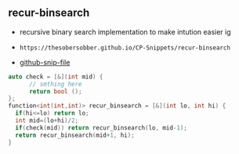 
## recur-binsearch

- recursive binary search implementation to make intution easier ig
- ```
  https://thesobersobber.github.io/CP-Snippets/recur-binsearch
  ```
- [github-snip-file](https://github.com/theSoberSobber/CP-Snippets/blob/main/snippets.json#L2214)

```cpp
auto check = [&](int mid) {
      // smthing here
      return bool ();
};
function<int(int,int)> recur_binsearch = [&](int lo, int hi) {
  if(hi<=lo) return lo;
  int mid=(lo+hi)/2;
  if(check(mid)) return recur_binsearch(lo, mid-1);
  return recur_binsearch(mid+1, hi);
}

```
